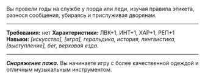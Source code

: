 Вы провели годы на службе у лорда или леди, изучая правила этикета, разнося сообщения, убираясь и прислуживая дворянам.
****
**Требования:** нет
**Характеристики:** ЛВК+1, ИНТ+1, ХАР+1, РЕП+1
**Навыки:** *\[искусство\], \[игра\], геральдика, история, лингвистика, \[выступление\], бег, верховая езда.*
****
***Снаряжение пажа.*** Вы начинаете игру с более качественной одеждой и отличным музыкальным инструментом.